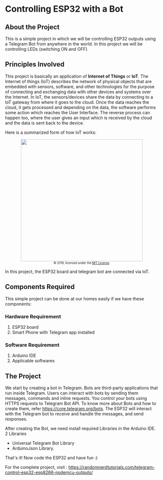 # Controlling ESP32 with a Bot
## About the Project

This is a simple project in which we will be controlling ESP32 outputs using a Telegram Bot from anywhere in the world. In this project we will be controlling LEDs (switching ON and OFF).

## Principles Involved

This project is basically an application of __Internet of Things__ or **IoT**. The Internet of things (IoT) describes the network of physical objects that are embedded with sensors, software, and other technologies for the purpose of connecting and exchanging data with other devices and systems over the Internet. In IoT, the sensors/devices share the data by connecting to a IoT gateway from where it goes to the cloud. Once the data reaches the cloud, it gets processed and depending on the data, the software performs some action which reaches the User Interface. The reverse process can happen too, where the user gives an input which is received by the cloud and the data is sent back to the device.

Here is a summarized form of how IoT works:

<div align="center">
    <img src="https://user-images.githubusercontent.com/85028192/121926552-b3f79f80-cd5b-11eb-8dde-0f0175dbab86.png" width="400" height="400"/>
    <br/>
    <sub><sup>© 2019, licensed under the <a href="https://opensource.org/licenses/MIT">MIT License</a>.</sup></sub>
</div>

In this project, the ESP32 board and telegram bot are connected via IoT.

## Components Required

This simple project can be done at our homes easily if we have these components:
### Hardware Requirement

1. ESP32 board
2. Smart Phone with Telegram app installed

### Software Requirement

1. Arduino IDE
2. Applicable softwares

## The Project

We start by creating a bot in Telegram. Bots are third-party applications that run inside Telegram. Users can interact with bots by sending them messages, commands and inline requests. You control your bots using HTTPS requests to Telegram Bot API. To know more about Bots and how to create them, refer https://core.telegram.org/bots.
The ESP32 will interact with the Telegram bot to receive and handle the messages, and send responses.

After creating the Bot, we need install required Libraries in the Arduino IDE. 2 Libraries 
- Universal Telegram Bot Library
- ArduinoJson Library. 

That's it! Now code the ESP32 and have fun :)

For the complete project, visit : https://randomnerdtutorials.com/telegram-control-esp32-esp8266-nodemcu-outputs/



